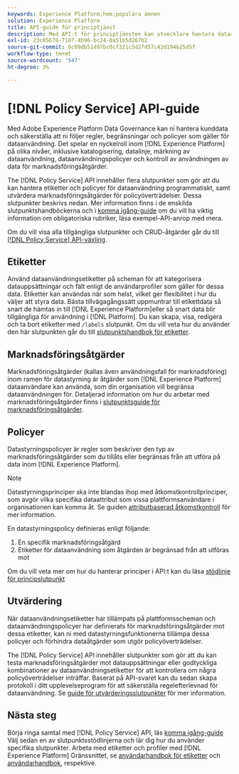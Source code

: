 ```yaml
---
keywords: Experience Platform;hem;populära ämnen
solution: Experience Platform
title: API-guide för principtjänst
description: Med API:t för principtjänsten kan utvecklare hantera dataanvändningsetiketter och principer i Experience Platform. Följ den här användarhandboken om du vill lära dig hur du utför viktiga åtgärder med API:t.
exl-id: 23c05670-7107-4b96-bc24-0a51b5d267b2
source-git-commit: 0c09db51d97bc0cf321c5d2fd57c42d194b25d5f
workflow-type: tm+mt
source-wordcount: '547'
ht-degree: 3%

---
```


# [!DNL Policy Service] API-guide

Med Adobe Experience Platform Data Governance kan ni hantera kunddata och säkerställa att ni följer regler, begränsningar och policyer som gäller för dataanvändning. Det spelar en nyckelroll inom [!DNL Experience Platform] på olika nivåer, inklusive katalogisering, datalinje, märkning av dataanvändning, dataanvändningspolicyer och kontroll av användningen av data för marknadsföringsåtgärder.

The [!DNL Policy Service] API innehåller flera slutpunkter som gör att du kan hantera etiketter och policyer för dataanvändning programmatiskt, samt utvärdera marknadsföringsåtgärder för policyöverträdelser. Dessa slutpunkter beskrivs nedan. Mer information finns i de enskilda slutpunktshandböckerna och i [komma igång-guide](./getting-started.md) om du vill ha viktig information om obligatoriska rubriker, läsa exempel-API-anrop med mera.

Om du vill visa alla tillgängliga slutpunkter och CRUD-åtgärder går du till [[!DNL Policy Service] API-växling](https://www.adobe.io/experience-platform-apis/references/policy-service/).

## Etiketter

Använd dataanvändningsetiketter på scheman för att kategorisera datauppsättningar och fält enligt de användarprofiler som gäller för dessa data. Etiketter kan användas när som helst, vilket ger flexibilitet i hur du väljer att styra data. Bästa tillvägagångssätt uppmuntrar till etikettdata så snart de hämtas in till [!DNL Experience Platform]eller så snart data blir tillgängliga för användning i [!DNL Platform]. Du kan skapa, visa, redigera och ta bort etiketter med `/labels` slutpunkt. Om du vill veta hur du använder den här slutpunkten går du till [slutpunktshandbok för etiketter](./labels.md).

## Marknadsföringsåtgärder

Marknadsföringsåtgärder (kallas även användningsfall för marknadsföring) inom ramen för datastyrning är åtgärder som [!DNL Experience Platform] dataanvändare kan använda, som din organisation vill begränsa dataanvändningen för. Detaljerad information om hur du arbetar med marknadsföringsåtgärder finns i [slutpunktsguide för marknadsföringsåtgärder](./marketing-actions.md).

## Policyer

Datastyrningspolicyer är regler som beskriver den typ av marknadsföringsåtgärder som du tillåts eller begränsas från att utföra på data inom [!DNL Experience Platform].

>[!NOTE]
>
>Datastyrningsprinciper ska inte blandas ihop med åtkomstkontrollprinciper, som avgör vilka specifika dataattribut som vissa plattformsanvändare i organisationen kan komma åt. Se guiden [attributbaserad åtkomstkontroll](../../access-control/abac/overview.md) för mer information.

En datastyrningspolicy definieras enligt följande:

1. En specifik marknadsföringsåtgärd
1. Etiketter för dataanvändning som åtgärden är begränsad från att utföras mot

Om du vill veta mer om hur du hanterar principer i API:t kan du läsa [stödlinje för principslutpunkt](./policies.md)

## Utvärdering

När dataanvändningsetiketter har tillämpats på plattformsscheman och dataanvändningspolicyer har definierats för marknadsföringsåtgärder mot dessa etiketter, kan ni med datastyrningsfunktionerna tillämpa dessa policyer och förhindra dataåtgärder som utgör policyöverträdelser.

The [!DNL Policy Service] API innehåller slutpunkter som gör att du kan testa marknadsföringsåtgärder mot datauppsättningar eller godtyckliga kombinationer av dataanvändningsetiketter för att kontrollera om några policyöverträdelser inträffar. Baserat på API-svaret kan du sedan skapa protokoll i ditt upplevelseprogram för att säkerställa regelefterlevnad för dataanvändning. Se [guide för utvärderingsslutpunkter](./evaluation.md) för mer information.

## Nästa steg

Börja ringa samtal med [!DNL Policy Service] API, läs [komma igång-guide](./getting-started.md) Välj sedan en av slutpunktsstödlinjerna och lär dig hur du använder specifika slutpunkter. Arbeta med etiketter och profiler med [!DNL Experience Platform] Gränssnittet, se [användarhandbok för etiketter](../labels/user-guide.md) och [användarhandbok](../policies/user-guide.md), respektive.
